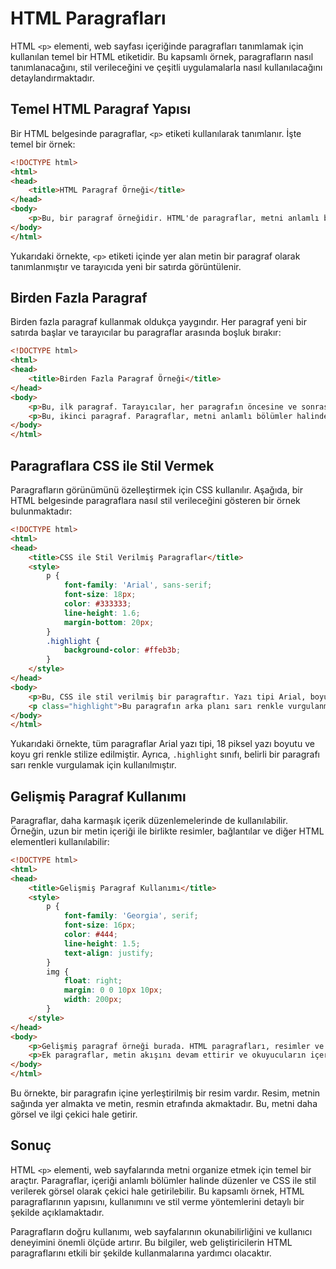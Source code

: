 # HTML Paragrafları

HTML `<p>` elementi, web sayfası içeriğinde paragrafları tanımlamak için kullanılan temel bir HTML etiketidir. Bu kapsamlı örnek, paragrafların nasıl tanımlanacağını, stil verileceğini ve çeşitli uygulamalarla nasıl kullanılacağını detaylandırmaktadır.

## Temel HTML Paragraf Yapısı

Bir HTML belgesinde paragraflar, `<p>` etiketi kullanılarak tanımlanır. İşte temel bir örnek:

```html
<!DOCTYPE html>
<html>
<head>
    <title>HTML Paragraf Örneği</title>
</head>
<body>
    <p>Bu, bir paragraf örneğidir. HTML'de paragraflar, metni anlamlı bloklar halinde organize etmek için kullanılır.</p>
</body>
</html>
```

Yukarıdaki örnekte, `<p>` etiketi içinde yer alan metin bir paragraf olarak tanımlanmıştır ve tarayıcıda yeni bir satırda görüntülenir.

## Birden Fazla Paragraf

Birden fazla paragraf kullanmak oldukça yaygındır. Her paragraf yeni bir satırda başlar ve tarayıcılar bu paragraflar arasında boşluk bırakır:

```html
<!DOCTYPE html>
<html>
<head>
    <title>Birden Fazla Paragraf Örneği</title>
</head>
<body>
    <p>Bu, ilk paragraf. Tarayıcılar, her paragrafın öncesine ve sonrasına otomatik olarak boşluk ekler.</p>
    <p>Bu, ikinci paragraf. Paragraflar, metni anlamlı bölümler halinde organize etmek için önemlidir.</p>
</body>
</html>
```

## Paragraflara CSS ile Stil Vermek

Paragrafların görünümünü özelleştirmek için CSS kullanılır. Aşağıda, bir HTML belgesinde paragraflara nasıl stil verileceğini gösteren bir örnek bulunmaktadır:

```html
<!DOCTYPE html>
<html>
<head>
    <title>CSS ile Stil Verilmiş Paragraflar</title>
    <style>
        p {
            font-family: 'Arial', sans-serif;
            font-size: 18px;
            color: #333333;
            line-height: 1.6;
            margin-bottom: 20px;
        }
        .highlight {
            background-color: #ffeb3b;
        }
    </style>
</head>
<body>
    <p>Bu, CSS ile stil verilmiş bir paragraftır. Yazı tipi Arial, boyutu 18 piksel ve rengi koyu gri olarak ayarlanmıştır.</p>
    <p class="highlight">Bu paragrafın arka planı sarı renkle vurgulanmıştır. CSS sınıfları, belirli paragraflara farklı stiller uygulamak için kullanışlıdır.</p>
</body>
</html>
```

Yukarıdaki örnekte, tüm paragraflar Arial yazı tipi, 18 piksel yazı boyutu ve koyu gri renkle stilize edilmiştir. Ayrıca, `.highlight` sınıfı, belirli bir paragrafı sarı renkle vurgulamak için kullanılmıştır.

## Gelişmiş Paragraf Kullanımı

Paragraflar, daha karmaşık içerik düzenlemelerinde de kullanılabilir. Örneğin, uzun bir metin içeriği ile birlikte resimler, bağlantılar ve diğer HTML elementleri kullanılabilir:

```html
<!DOCTYPE html>
<html>
<head>
    <title>Gelişmiş Paragraf Kullanımı</title>
    <style>
        p {
            font-family: 'Georgia', serif;
            font-size: 16px;
            color: #444;
            line-height: 1.5;
            text-align: justify;
        }
        img {
            float: right;
            margin: 0 0 10px 10px;
            width: 200px;
        }
    </style>
</head>
<body>
    <p>Gelişmiş paragraf örneği burada. HTML paragrafları, resimler ve diğer elementlerle birlikte kullanılabilir. <img src="image.jpg" alt="Örnek Resim"> Bu, metni daha etkili ve görsel olarak çekici hale getirebilir.</p>
    <p>Ek paragraflar, metin akışını devam ettirir ve okuyucuların içeriği daha iyi anlamalarına yardımcı olur. Web geliştirme, doğru HTML ve CSS kullanımıyla kullanıcı deneyimini iyileştirmeyi amaçlar.</p>
</body>
</html>
```

Bu örnekte, bir paragrafın içine yerleştirilmiş bir resim vardır. Resim, metnin sağında yer almakta ve metin, resmin etrafında akmaktadır. Bu, metni daha görsel ve ilgi çekici hale getirir.

## Sonuç

HTML `<p>` elementi, web sayfalarında metni organize etmek için temel bir araçtır. Paragraflar, içeriği anlamlı bölümler halinde düzenler ve CSS ile stil verilerek görsel olarak çekici hale getirilebilir. Bu kapsamlı örnek, HTML paragraflarının yapısını, kullanımını ve stil verme yöntemlerini detaylı bir şekilde açıklamaktadır.

Paragrafların doğru kullanımı, web sayfalarının okunabilirliğini ve kullanıcı deneyimini önemli ölçüde artırır. Bu bilgiler, web geliştiricilerin HTML paragraflarını etkili bir şekilde kullanmalarına yardımcı olacaktır.
